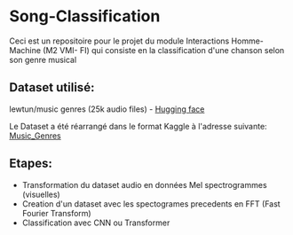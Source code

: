 # Song-Classification
Ceci est un repositoire pour le projet du module Interactions Homme-Machine (M2 VMI- FI) qui consiste en la classification d'une chanson selon son genre musical

## Dataset utilisé:
 lewtun/music genres (25k audio files) - [Hugging face](https://huggingface.co/datasets/lewtun/music_genres)

 Le Dataset a été réarrangé dans le format Kaggle à l'adresse suivante: [Music_Genres](https://www.kaggle.com/datasets/malekbennabi/music-genres)


## Etapes:
* Transformation du dataset audio en données Mel spectrogrammes (visuelles)
* Creation d'un dataset avec les spectogrames precedents en FFT (Fast Fourier Transform)
* Classification avec CNN  ou Transformer
